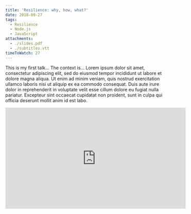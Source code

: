 ```yaml
---
title: 'Resilience: why, how, what?'
date: 2018-09-27
tags:
  - Resilience
  - Node.js
  - JavaScript
attachments:
  - ./slides.pdf
  - ./subtitles.vtt
timeToWatch: 27
---
```


This is my first talk... The context is... Lorem ipsum dolor sit amet,
consectetur adipiscing elit, sed do eiusmod tempor incididunt ut labore et
dolore magna aliqua. Ut enim ad minim veniam, quis nostrud exercitation
ullamco laboris nisi ut aliquip ex ea commodo consequat. Duis aute irure
dolor in reprehenderit in voluptate velit esse cillum dolore eu fugiat nulla
pariatur. Excepteur sint occaecat cupidatat non proident, sunt in culpa qui
officia deserunt mollit anim id est labo.

<iframe width="560" height="315" src="https://www.youtube-nocookie.com/embed/szkeEneWsGM?rel=0&showinfo=0&start=3272&end=4834" frameborder="0" allow="autoplay; encrypted-media" allowfullscreen></iframe>
